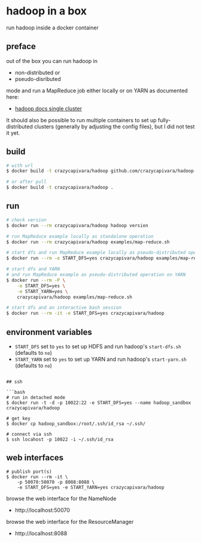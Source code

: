 # hadoop in a box

run hadoop inside a docker container

## preface

out of the box you can run hadoop in

- non-distributed or
- pseudo-disributed

mode and run a MapReduce job either locally or on YARN as documented here:

- [hadoop docs single cluster](https://hadoop.apache.org/docs/stable/hadoop-project-dist/hadoop-common/SingleCluster.html)

It should also be possible to run multiple containers to set up fully-distributed clusters (generally by adjusting the config files), but I did not test it yet.

## build

```bash
# with url
$ docker build -t crazycapivara/hadoop github.com/crazycapivara/hadoop-sandbox

# or after pull
$ docker build -t crazycapivara/hadoop . 
```

## run

```bash
# check version
$ docker run --rm crazycapivara/hadoop hadoop version

# run MapReduce example locally as standalone operation
$ docker run --rm crazycapivara/hadoop examples/map-reduce.sh

# start dfs and run MapReduce example locally as pseudo-distributed operation
$ docker run --rm -e START_DFS=yes crazycapivara/hadoop examples/map-reduce.sh

# start dfs and YARN
# and run MapReduce example as pseudo-distributed operation on YARN
$ docker run --rm -P \
    -e START_DFS=yes \
    -e START_YARN=yes \
    crazycapivara/hadoop examples/map-reduce.sh

# start dfs and an interactive bash session
$ docker run --rm -it -e START_DFS=yes crazycapivara/hadoop
```

## environment variables

- `START_DFS` set to `yes` to set up HDFS and run hadoop's `start-dfs.sh` (defaults to `no`)
- `START_YARN` set to `yes` to set up YARN and run hadoop's `start-yarn.sh` (defaults to `no`)
```

## ssh

```bash
# run in detached mode
$ docker run -t -d -p 10022:22 -e START_DFS=yes --name hadoop_sandbox crazycapivara/hadoop

# get key
$ docker cp hadoop_sandbox:/root/.ssh/id_rsa ~/.ssh/

# connect via ssh
$ ssh locahost -p 10022 -i ~/.ssh/id_rsa
```

## web interfaces

```
# publish port(s)
$ docker run --rm -it \
    -p 50070:50070 -p 8088:8088 \
    -e START_DFS=yes -e START_YARN=yes crazycapivara/hadoop
```

browse the web interface for the NameNode

- http://localhost:50070

browse the web interface for the ResourceManager

- http://localhost:8088

